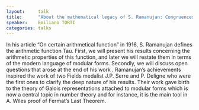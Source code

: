 ```yaml
---
layout:     talk
title:      "About the mathematical legacy of S. Ramanujan: Congruences between modular forms"
speaker:    Emiliano TORTI
categories: talks
---
```

In his article “On certain arithmetical function” in 1916, S. Ramanujan defines the arithmetic function Tau. First, we will present his results concerning the arithmetic properties of this function, and later we will restate them in terms of the modern language of modular forms. Secondly, we will discuss open questions that arose at the end of his work . Ramanujan’s achievements inspired the work of two Fields medalist J.P. Serre and P. Deligne who were the first ones to clarify the deep nature of his results. Their work gave birth to the theory of Galois representations attached to modular forms which is now a central topic in number theory and for instance, it is the main tool in A. Wiles proof of Fermat’s Last Theorem.
